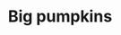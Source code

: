 ---
layout: item
raw_url: https://prdwebappstorage.blob.core.windows.net/kansaspattons/images/gallery-2009-10-18/photo00472.jpg
thumb_url: https://prdwebappstorage.blob.core.windows.net/kansaspattons/images/gallery-2009-10-18/thumb_photo00472.jpg
post: blog/2009-10-18-pumpkin-patch.md
index: 10
title: Big pumpkins
---